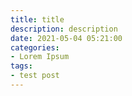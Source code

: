 ```yaml
---
title: title
description: description
date: 2021-05-04 05:21:00
categories:
- Lorem Ipsum
tags:
- test post
---
```

